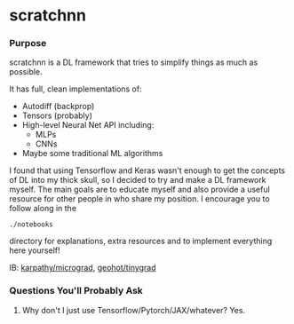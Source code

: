 # scratchnn

### Purpose
scratchnn is a DL framework that tries to simplify things as much as possible.

It has full, clean implementations of:

* Autodiff (backprop)
* Tensors (probably) 
* High-level Neural Net API including:
    * MLPs
    * CNNs
* Maybe some traditional ML algorithms

I found that using Tensorflow and Keras wasn't enough to get the concepts of DL
into my thick skull, so I decided to try and make a DL framework myself. The
main goals are to educate myself and also provide a useful resource for
other people in who share my position. I encourage you to follow along in the
```
./notebooks
```
directory for explanations, extra resources and to implement everything
here yourself!

IB: [karpathy/micrograd](https://github.com/karpathy/micrograd), [geohot/tinygrad](https://github.com/geohot/tinygrad)

### Questions You'll Probably Ask
1. Why don't I just use Tensorflow/Pytorch/JAX/whatever?
    Yes.
